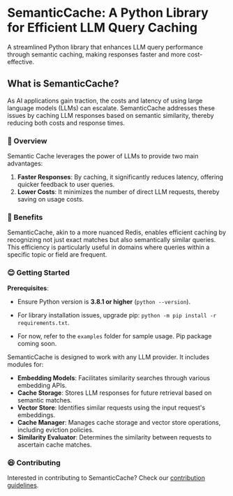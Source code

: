 # SemanticCache: A Python Library for Efficient LLM Query Caching

A streamlined Python library that enhances LLM query performance through semantic caching, making responses faster and more cost-effective.

## What is SemanticCache?

As AI applications gain traction, the costs and latency of using large language models (LLMs) can escalate. SemanticCache addresses these issues by caching LLM responses based on semantic similarity, thereby reducing both costs and response times.


### 🤠 Overview

Semantic Cache leverages the power of LLMs to provide two main advantages:

1. **Faster Responses**: By caching, it significantly reduces latency, offering quicker feedback to user queries.
2. **Lower Costs**: It minimizes the number of direct LLM requests, thereby saving on usage costs.

### 🤔 Benefits

SemanticCache, akin to a more nuanced Redis, enables efficient caching by recognizing not just exact matches but also semantically similar queries. This efficiency is particularly useful in domains where queries within a specific topic or field are frequent.

### 😊 Getting Started

**Prerequisites**:
- Ensure Python version is **3.8.1 or higher** (`python --version`).
- For library installation issues, upgrade pip: `python -m pip install -r requirements.txt`.

- For now, refer to the `examples` folder for sample usage. Pip package coming soon.

SemanticCache is designed to work with any LLM provider. It includes modules for:
- **Embedding Models**: Facilitates similarity searches through various embedding APIs.
- **Cache Storage**: Stores LLM responses for future retrieval based on semantic matches.
- **Vector Store**: Identifies similar requests using the input request's embeddings.
- **Cache Manager**: Manages cache storage and vector store operations, including eviction policies.
- **Similarity Evaluator**: Determines the similarity between requests to ascertain cache matches.

### 😆 Contributing

Interested in contributing to SemanticCache? Check our [contribution guidelines](docs/contributing.md).
